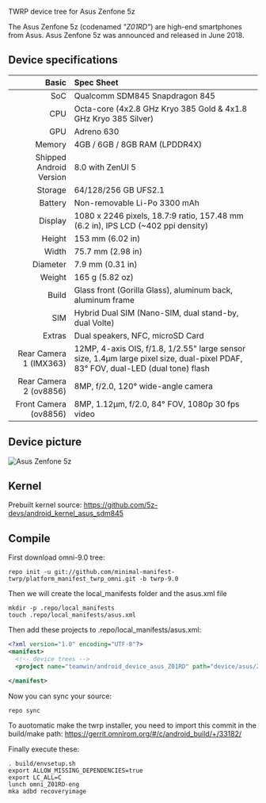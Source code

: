 TWRP device tree for Asus Zenfone 5z

The Asus Zenfone 5z (codenamed _"Z01RD"_) are high-end smartphones from Asus.
Asus Zenfone 5z was announced and released in June 2018.

## Device specifications

Basic   | Spec Sheet
-------:|:-------------------------
SoC     | Qualcomm SDM845 Snapdragon 845
CPU     | Octa-core (4x2.8 GHz Kryo 385 Gold & 4x1.8 GHz Kryo 385 Silver)
GPU     | Adreno 630
Memory  | 4GB / 6GB / 8GB RAM (LPDDR4X)
Shipped Android Version | 8.0 with ZenUI 5
Storage | 64/128/256 GB UFS2.1
Battery | Non-removable Li-Po 3300 mAh
Display | 1080 x 2246 pixels, 18.7:9 ratio, 157.48 mm (6.2 in), IPS LCD (~402 ppi density)
Height | 153 mm (6.02 in)
Width | 75.7 mm (2.98 in)
Diameter | 7.9 mm (0.31 in)
Weight | 165 g (5.82 oz)
Build | Glass front (Gorilla Glass), aluminum back, aluminum frame
SIM | Hybrid Dual SIM (Nano-SIM, dual stand-by, dual Volte)
Extras  | Dual speakers, NFC, microSD Card
Rear Camera 1 (IMX363) | 12MP, 4-axis OIS, f/1.8, 1/2.55" large sensor size, 1.4µm large pixel size, dual-pixel PDAF, 83° FOV, dual-LED (dual tone) flash
Rear Camera 2 (ov8856) | 8MP, f/2.0, 120° wide-angle camera
Front Camera (ov8856) | 8MP, 1.12µm, f/2.0, 84° FOV, 1080p 30 fps video

## Device picture

![Asus Zenfone 5z](https://i.imgur.com/SL8yhBe.jpg)


## Kernel

Prebuilt kernel source:
https://github.com/5z-devs/android_kernel_asus_sdm845

## Compile

First download omni-9.0 tree:

```
repo init -u git://github.com/minimal-manifest-twrp/platform_manifest_twrp_omni.git -b twrp-9.0
```

Then we will create the local_manifests folder and the asus.xml file

```
mkdir -p .repo/local_manifests
touch .repo/local_manifests/asus.xml
```

Then add these projects to .repo/local_manifests/asus.xml:

```xml
<?xml version="1.0" encoding="UTF-8"?>
<manifest>
  <!-- device trees -->
  <project name="teamwin/android_device_asus_Z01RD" path="device/asus/Z01RD" remote="github" revision="android-9.0"/>

</manifest>
```

Now you can sync your source:

```
repo sync
```

To auotomatic make the twrp installer, you need to import this commit in the build/make path: https://gerrit.omnirom.org/#/c/android_build/+/33182/

Finally execute these:

```
. build/envsetup.sh
export ALLOW_MISSING_DEPENDENCIES=true
export LC_ALL=C
lunch omni_Z01RD-eng
mka adbd recoveryimage
```
